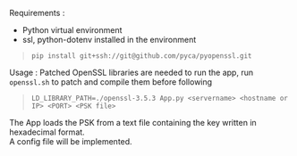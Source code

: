 Requirements :
- Python virtual environment
- ssl, python-dotenv installed in the environment  
>`pip install git+ssh://git@github.com/pyca/pyopenssl.git`

Usage :
Patched OpenSSL libraries are needed to run the app, run `openssl.sh` to patch and compile them before following  
> `LD_LIBRARY_PATH=./openssl-3.5.3 App.py <servername> <hostname or IP> <PORT> <PSK file>`  

The App loads the PSK from a text file containing the key written in hexadecimal format.  
A config file will be implemented.
